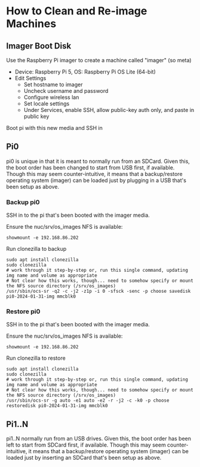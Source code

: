 # How to Clean and Re-image Machines

## Imager Boot Disk
Use the Raspberry Pi imager to create a machine called "imager" (so meta)
- Device: Raspberry Pi 5, OS: Raspberry Pi OS Lite (64-bit)
- Edit Settings
  - Set hostname to imager
  - Uncheck username and password
  - Configure wireless lan
  - Set locale settings
  - Under Services, enable SSH, allow public-key auth only, and paste in public key
 
Boot pi with this new media and SSH in


## Pi0
pi0 is unique in that it is meant to normally run from an SDCard. Given this, the boot order has been changed to start from USB first, if available. Though this may seem counter-intuitive, it means that a backup/restore operating system (imager) can be loaded just by plugging in a USB that's been setup as above.

### Backup pi0

SSH in to the pi that's been booted with the imager media.

Ensure the nuc/srv/os_images NFS is available:
```
showmount -e 192.168.86.202
```

Run clonezilla to backup
```
sudo apt install clonezilla
sudo clonezilla
# work through it step-by-step or, run this single command, updating img name and volume as appropriate
# Not clear how this works, though... need to somehow specify or mount the NFS source directory (/srv/os_images)
/usr/sbin/ocs-sr -q2 -c -j2 -z1p -i 0 -sfsck -senc -p choose savedisk pi0-2024-01-31-img mmcblk0
```

### Restore pi0
SSH in to the pi that's been booted with the imager media.

Ensure the nuc/srv/os_images NFS is available:
```
showmount -e 192.168.86.202
```

Run clonezilla to restore
```
sudo apt install clonezilla
sudo clonezilla
# work through it step-by-step or, run this single command, updating img name and volume as appropriate
# Not clear how this works, though... need to somehow specify or mount the NFS source directory (/srv/os_images)
/usr/sbin/ocs-sr -g auto -e1 auto -e2 -r -j2 -c -k0 -p choose restoredisk pi0-2024-01-31-img mmcblk0
```

## Pi1..N
pi1..N normally run from an USB drives. Given this, the boot order has been left to start from SDCard first, if available. Though this may seem counter-intuitive, it means that a backup/restore operating system (imager) can be loaded just by inserting an SDCard that's been setup as above.
